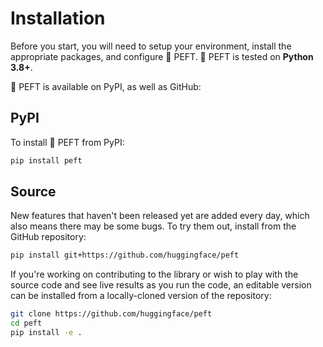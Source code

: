 <!--Copyright 2023 The HuggingFace Team. All rights reserved.

Licensed under the Apache License, Version 2.0 (the "License"); you may not use this file except in compliance with
the License. You may obtain a copy of the License at

http://www.apache.org/licenses/LICENSE-2.0

Unless required by applicable law or agreed to in writing, software distributed under the License is distributed on
an "AS IS" BASIS, WITHOUT WARRANTIES OR CONDITIONS OF ANY KIND, either express or implied. See the License for the
specific language governing permissions and limitations under the License.

⚠️ Note that this file is in Markdown but contain specific syntax for our doc-builder (similar to MDX) that may not be
rendered properly in your Markdown viewer.

-->

# Installation

Before you start, you will need to setup your environment, install the appropriate packages, and configure 🤗 PEFT. 🤗 PEFT is tested on **Python 3.8+**.

🤗 PEFT is available on PyPI, as well as GitHub:

## PyPI

To install 🤗 PEFT from PyPI:

```bash
pip install peft
```

## Source

New features that haven't been released yet are added every day, which also means there may be some bugs. To try them out, install from the GitHub repository:

```bash
pip install git+https://github.com/huggingface/peft
```

If you're working on contributing to the library or wish to play with the source code and see live 
results as you run the code, an editable version can be installed from a locally-cloned version of the 
repository:

```bash
git clone https://github.com/huggingface/peft
cd peft
pip install -e .
```
